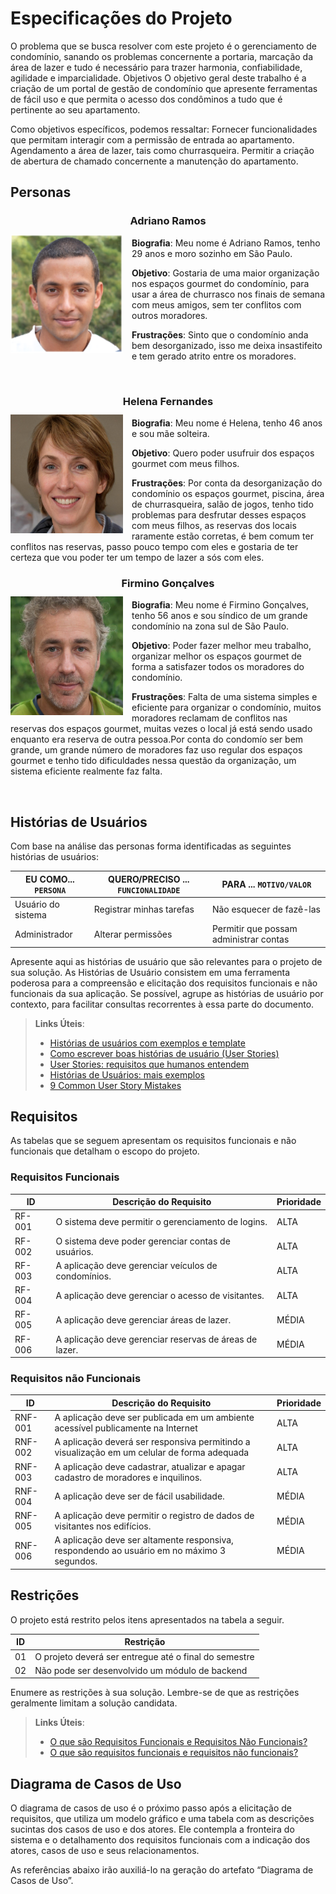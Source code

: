 # Especificações do Projeto

O problema que se busca resolver com este projeto é o gerenciamento de condomínio, sanando os problemas concernente a portaria, marcação da área de lazer e tudo é necessário para trazer harmonia, confiabilidade, agilidade e imparcialidade.
Objetivos
O objetivo geral deste trabalho é a criação de um portal de gestão de condomínio que apresente ferramentas de fácil uso e que permita o acesso dos condôminos a tudo que é pertinente ao seu apartamento.

Como objetivos específicos, podemos ressaltar:
Fornecer funcionalidades que permitam interagir com a permissão de entrada ao apartamento.
Agendamento a área de lazer, tais como churrasqueira.
Permitir a criação de abertura de chamado concernente a manutenção do apartamento.

## Personas

 **<h3 align="center" >Adriano Ramos</h3 >**
 
 <img align="left" width="180px" height="190px" style="margin:-5px 1em 0 auto" src="img/persona1.png"> **Biografia**: Meu nome é Adriano Ramos, tenho 29 anos e moro sozinho em São Paulo.

**Objetivo**:
Gostaria de uma maior organização nos espaços gourmet do condomínio, para usar a área de churrasco nos finais de semana com meus amigos, sem ter conflitos com outros moradores.

**Frustrações**:
Sinto que o condomínio anda bem desorganizado, isso me deixa insastifeito e tem gerado atrito entre os moradores.

<br />         

**<h3 align="center" >Helena Fernandes</h3 >**
 
 <img align="left" width="180px" height="190px" style="margin:-5px 1em 0 auto" src="img/persona2.jpg"> **Biografia**: Meu nome é Helena, tenho 46 anos e sou mãe solteira.

**Objetivo**:
Quero poder usufruir dos espaços gourmet com meus filhos.

**Frustrações**:
Por conta da desorganização do condomínio os espaços gourmet, piscina, área de churrasqueira, salão de jogos, tenho tido problemas para desfrutar desses espaços com meus filhos, as reservas dos locais raramente estão corretas, é bem comum ter conflitos nas reservas, passo pouco tempo com eles e gostaria de ter certeza que vou poder ter um tempo de lazer a sós com eles. 
<br />         
 
**<h3 align="center" >Firmino Gonçalves</h3 >**
 
 <img align="left" width="180px" height="190px" style="margin:-5px 1em 0 auto" src="img/persona3.jpg"> **Biografia**: Meu nome é Firmino Gonçalves, tenho 56 anos e sou síndico de um grande condomínio na zona sul de São Paulo.

**Objetivo**:
Poder fazer melhor meu trabalho, organizar melhor os espaços gourmet de forma a satisfazer todos os moradores do condomínio.

**Frustrações**:
Falta de uma sistema simples e eficiente para organizar o condomínio, muitos moradores reclamam de conflitos nas reservas dos espaços gourmet, muitas vezes o local já está sendo usado enquanto era reserva de outra pessoa.Por conta do condomío ser bem grande, um grande número de moradores faz uso regular dos espaços gourmet e tenho tido dificuldades nessa questão da organização, um sistema eficiente realmente faz falta.
 
<br />         

## Histórias de Usuários

Com base na análise das personas forma identificadas as seguintes histórias de usuários:

|EU COMO... `PERSONA`| QUERO/PRECISO ... `FUNCIONALIDADE` |PARA ... `MOTIVO/VALOR`                 |
|--------------------|------------------------------------|----------------------------------------|
|Usuário do sistema  | Registrar minhas tarefas           | Não esquecer de fazê-las               |
|Administrador       | Alterar permissões                 | Permitir que possam administrar contas |

Apresente aqui as histórias de usuário que são relevantes para o projeto de sua solução. As Histórias de Usuário consistem em uma ferramenta poderosa para a compreensão e elicitação dos requisitos funcionais e não funcionais da sua aplicação. Se possível, agrupe as histórias de usuário por contexto, para facilitar consultas recorrentes à essa parte do documento.

> **Links Úteis**:
> - [Histórias de usuários com exemplos e template](https://www.atlassian.com/br/agile/project-management/user-stories)
> - [Como escrever boas histórias de usuário (User Stories)](https://medium.com/vertice/como-escrever-boas-users-stories-hist%C3%B3rias-de-usu%C3%A1rios-b29c75043fac)
> - [User Stories: requisitos que humanos entendem](https://www.luiztools.com.br/post/user-stories-descricao-de-requisitos-que-humanos-entendem/)
> - [Histórias de Usuários: mais exemplos](https://www.reqview.com/doc/user-stories-example.html)
> - [9 Common User Story Mistakes](https://airfocus.com/blog/user-story-mistakes/)

## Requisitos

As tabelas que se seguem apresentam os requisitos funcionais e não funcionais que detalham o escopo do projeto.

### Requisitos Funcionais

|ID    | Descrição do Requisito  | Prioridade |
|------|-----------------------------------------|----|
|RF-001| O sistema deve permitir o gerenciamento de logins.  | ALTA | 
|RF-002| O sistema deve poder gerenciar contas de usuários.   | ALTA |
|RF-003| A aplicação deve gerenciar veículos de condomínios.  | ALTA |
|RF-004| A aplicação deve gerenciar o acesso de visitantes.  | ALTA |
|RF-005| A aplicação deve gerenciar áreas de lazer. | MÉDIA |
|RF-006| A aplicação deve gerenciar reservas de áreas de lazer.  | MÉDIA |

### Requisitos não Funcionais

|ID     | Descrição do Requisito  |Prioridade |
|-------|-------------------------|----|
|RNF-001| A aplicação deve ser publicada em um ambiente acessível publicamente na Internet  | ALTA | 
|RNF-002| A aplicação deverá ser responsiva permitindo a visualização em um celular de forma adequada  | ALTA | 
|RNF-003| A aplicação deve cadastrar, atualizar e apagar cadastro de moradores e inquilinos.  | ALTA |
|RNF-004| A aplicação deve ser de fácil usabilidade.  | MÉDIA |
|RNF-005| A aplicação deve permitir o registro de dados de visitantes nos edifícios. | MÉDIA |
|RNF-006| A aplicação deve ser altamente responsiva, respondendo ao usuário em no máximo 3 segundos. | MÉDIA |

## Restrições

O projeto está restrito pelos itens apresentados na tabela a seguir.

|ID| Restrição                                             |
|--|-------------------------------------------------------|
|01| O projeto deverá ser entregue até o final do semestre |
|02| Não pode ser desenvolvido um módulo de backend        |


Enumere as restrições à sua solução. Lembre-se de que as restrições geralmente limitam a solução candidata.

> **Links Úteis**:
> - [O que são Requisitos Funcionais e Requisitos Não Funcionais?](https://codificar.com.br/requisitos-funcionais-nao-funcionais/)
> - [O que são requisitos funcionais e requisitos não funcionais?](https://analisederequisitos.com.br/requisitos-funcionais-e-requisitos-nao-funcionais-o-que-sao/)

## Diagrama de Casos de Uso

O diagrama de casos de uso é o próximo passo após a elicitação de requisitos, que utiliza um modelo gráfico e uma tabela com as descrições sucintas dos casos de uso e dos atores. Ele contempla a fronteira do sistema e o detalhamento dos requisitos funcionais com a indicação dos atores, casos de uso e seus relacionamentos. 

As referências abaixo irão auxiliá-lo na geração do artefato “Diagrama de Casos de Uso”.
